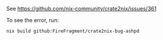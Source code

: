See https://github.com/nix-community/crate2nix/issues/361

To see the error, run:
```bash
nix build github:FireFragment/crate2nix-bug-ashpd                                     
```
